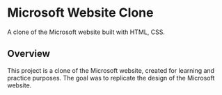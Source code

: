 # Microsoft Website Clone

A clone of the Microsoft website built with HTML, CSS.

## Overview

This project is a clone of the Microsoft website, created for learning and practice purposes. The goal was to replicate the design of the Microsoft website.




